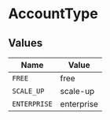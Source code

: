 # AccountType


## Values

| Name         | Value        |
| ------------ | ------------ |
| `FREE`       | free         |
| `SCALE_UP`   | scale-up     |
| `ENTERPRISE` | enterprise   |